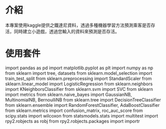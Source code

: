# 介紹  
本專案使用kaggle提供之鐵達尼資料，透過多種機器學習方法預測乘客是否存活，同時建立小遊戲，透過您輸入的資料來預測是否存活。

# 使用套件
import pandas as pd
import matplotlib.pyplot as plt
import numpy as np
from sklearn import tree, datasets
from sklearn.model_selection import train_test_split
from sklearn.preprocessing import StandardScaler
from sklearn.linear_model import LogisticRegression
from sklearn.neighbors import KNeighborsClassifier
from sklearn.svm import SVC
from sklearn import metrics
from sklearn.naive_bayes import GaussianNB, MultinomialNB, BernoulliNB
from sklearn.tree import DecisionTreeClassifier
from sklearn.ensemble import RandomForestClassifier, AdaBoostClassifier
from sklearn.metrics import confusion_matrix, roc_auc_score
from scipy.stats import wilcoxon
from statsmodels.stats import multitest
import rpy2.robjects as robj
from rpy2.robjects.packages import importr
